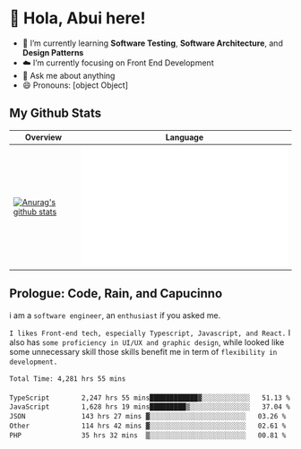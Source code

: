 # 👋 Hola, Abui here!

- 🌱 I’m currently learning **Software Testing**, **Software Architecture**, and **Design Patterns**
- ☁️ I’m currently focusing on Front End Development
- 💬 Ask me about anything
- 😄 Pronouns: [object Object]

## My Github Stats

| Overview | Language |
| --- | --- |
|[![Anurag's github stats](https://github-readme-stats.vercel.app/api?username=abui-am&count_private=true)](https://github.com/anuraghazra/github-readme-stats)|![Language](https://raw.githubusercontent.com/abui-am/stats/c6455f656dfce7acd3951e5ec5b25d72af0b2ee3/generated/languages.svg)|

## Prologue: Code, Rain, and Capucinno
i am a `software engineer`, an `enthusiast` if you asked me. 

`I likes Front-end tech, especially Typescript, Javascript, and React.` I also has `some proficiency in UI/UX and graphic design`, while looked like some unnecessary skill those skills benefit me in term of `flexibility in development.`


<!--START_SECTION:waka-->

```txt
Total Time: 4,281 hrs 55 mins

TypeScript        2,247 hrs 55 mins████████████▓░░░░░░░░░░░░   51.13 %
JavaScript        1,628 hrs 19 mins█████████▒░░░░░░░░░░░░░░░   37.04 %
JSON              143 hrs 27 mins ▓░░░░░░░░░░░░░░░░░░░░░░░░   03.26 %
Other             114 hrs 42 mins ▓░░░░░░░░░░░░░░░░░░░░░░░░   02.61 %
PHP               35 hrs 32 mins  ▒░░░░░░░░░░░░░░░░░░░░░░░░   00.81 %
```

<!--END_SECTION:waka-->
